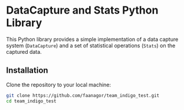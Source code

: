# DataCapture and Stats Python Library

This Python library provides a simple implementation of a data capture system (`DataCapture`) and a set of statistical operations (`Stats`) on the captured data.

## Installation

Clone the repository to your local machine:

```bash
git clone https://github.com/faanagor/team_indigo_test.git
cd team_indigo_test
